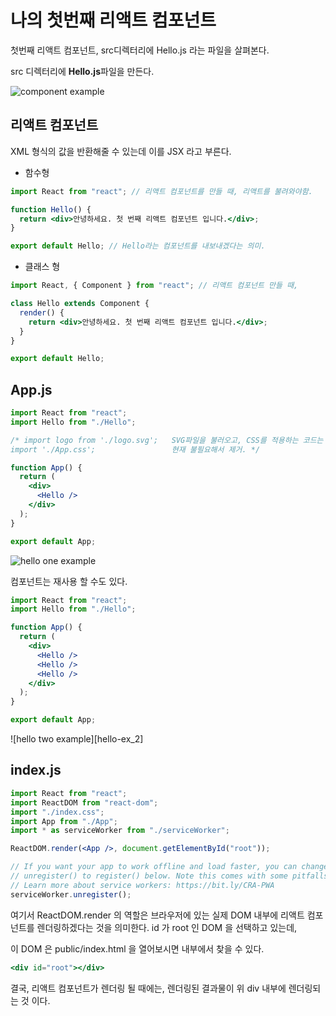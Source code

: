 # 나의 첫번째 리액트 컴포넌트

첫번째 리액트 컴포넌트, src디렉터리에 Hello.js 라는 파일을 살펴본다.

src 디렉터리에 **Hello.js**파일을 만든다.

![component example](./images/react-component)

## 리액트 컴포넌트

XML 형식의 값을 반환해줄 수 있는데 이를 JSX 라고 부른다.

- 함수형

```jsx
import React from "react"; // 리액트 컴포넌트를 만들 때, 리액트를 불려와야함.

function Hello() {
  return <div>안녕하세요. 첫 번째 리액트 컴포넌트 입니다.</div>;
}

export default Hello; // Hello라는 컴포넌트를 내보내겠다는 의미.
```

- 클래스 형

```jsx
import React, { Component } from "react"; // 리액트 컴포넌트 만들 때,

class Hello extends Component {
  render() {
    return <div>안녕하세요. 첫 번째 리액트 컴포넌트 입니다.</div>;
  }
}

export default Hello;
```

## App.js

```jsx
import React from "react";
import Hello from "./Hello";

/* import logo from './logo.svg';   SVG파일을 불러오고, CSS를 적용하는 코드는						
import './App.css';                 현재 불필요해서 제거. */

function App() {
  return (
    <div>
      <Hello />
    </div>
  );
}

export default App;
```

![hello one example](./images/hello-ex_1.png)

컴포넌트는 재사용 할 수도 있다.

```jsx
import React from "react";
import Hello from "./Hello";

function App() {
  return (
    <div>
      <Hello />
      <Hello />
      <Hello />
    </div>
  );
}

export default App;
```

![hello two example][hello-ex_2]

## index.js

```jsx
import React from "react";
import ReactDOM from "react-dom";
import "./index.css";
import App from "./App";
import * as serviceWorker from "./serviceWorker";

ReactDOM.render(<App />, document.getElementById("root"));

// If you want your app to work offline and load faster, you can change
// unregister() to register() below. Note this comes with some pitfalls.
// Learn more about service workers: https://bit.ly/CRA-PWA
serviceWorker.unregister();
```

여기서 ReactDOM.render 의 역할은 브라우저에 있는 실제 DOM 내부에 리액트 컴포넌트를 렌더링하겠다는 것을 의미한다. id 가 root 인 DOM 을 선택하고 있는데,

이 DOM 은 public/index.html 을 열어보시면 내부에서 찾을 수 있다.

```jsx
<div id="root"></div>
```

결국, 리액트 컴포넌트가 렌더링 될 때에는, 렌더링된 결과물이 위 div 내부에 렌더링되는 것 이다.

